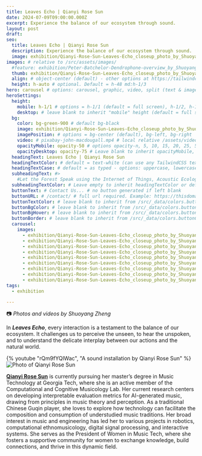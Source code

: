 ```yaml
---
title: Leaves Echo | Qianyi Rose Sun
date: 2024-07-09T09:00:00.000Z
excerpt: Experience the balance of our ecosystem through sound.
layout: post
draft:
seo:
  title: Leaves Echo | Qianyi Rose Sun
  description: Experience the balance of our ecosystem through sound.
  image: exhibition/Qianyi-Rose-Sun-Leaves-Echo_closeup_photo_by_Shuoyang_Zheng.jpg
images: # relative to /src/assets/images/
  #feature: exhibition/Peter-Batchelor-Dendrophone-overview_by_Shuoyang_Zheng.jpg
  thumb: exhibition/Qianyi-Rose-Sun-Leaves-Echo_closeup_photo_by_Shuoyang_Zheng.jpg
  align: # object-center (default) - other options at https://tailwindcss.com/docs/object-position
  height: h-auto # optional. Default = h-48 md:h-1/3
hero: carousel # options: carousel, graphic, video, split (text & image)
heroSettings:
  height:
    mobile: h-1/1 # options = h-1/1 (default = full screen), h-1/2, h-1/3, h-3/4, h-9/10, h-48 (12rem, 192px), h-56 (14rem, 224px), h-64 (16rem, 256px)
    desktop: # leave blank to inherit "mobile" height (default = full screen)
  bg:
    color: bg-green-900 # default bg-black
    image: exhibition/Qianyi-Rose-Sun-Leaves-Echo_closeup_photo_by_Shuoyang_Zheng.jpg # relative to /assets/images/
    imagePosition: # options = bg-center (default), bg-left, bg-right
    video: # pixabay-john-macdougall.mp4 # local relative /assets/video/, or full https://... if remote?
    opacityMobile: opacity-50 # options opacity-n, 5, 10, 15, 20, 25, 50, 75, 100 (default)
    opacityDesktop: opacity-75 # Leave blank to inherit opacityMobile, use same options as opacityMobile
  headingText: Leaves Echo | Qianyi Rose Sun
  headingTextColor: # default = text-white (can use any TailwindCSS text-[color]-[xxx])
  headingTextCase: # default = as typed - options: uppercase, lowercase, capitalize
  subheadingText: #>
    #Let the Forest Speak using the Internet of Things, Acoustic Ecology and Creative AI<br /><span style="color:grey">AHRC-funded project (2023-25) : AH/X011585/1</span>
  subheadingTextColor: # Leave empty to inherit headingTextColor or default (text-white) or use any text-[color]-[xxx]
  buttonText: # Contact Us... # no button generated if left blank
  buttonURL: # /contact/ # full url required. Example: https://thisdomain.com/somepage/
  buttonTextColor: # leave blank to inherit from /src/_data/colors.buttonCustom or buttonDefault
  buttonBgColor: # leave blank to inherit from /src/_data/colors.buttonCustom.bg or buttonDefault.bg
  buttonBgHover: # leave blank to inherit from /src/_data/colors.buttonCustom.bgHover or buttonDefault.bgHover
  buttonBorder: # leave blank to inherit from /src/_data/colors.buttonCustom.border or buttonDefault.border
  carousel:
    images:
      - exhibition/Qianyi-Rose-Sun-Leaves-Echo_closeup_photo_by_Shuoyang_Zheng.jpg
      - exhibition/Qianyi-Rose-Sun-Leaves-Echo_closeup_photo_by_Shuoyang_Zheng_1.jpg
      - exhibition/Qianyi-Rose-Sun-Leaves-Echo_closeup_photo_by_Shuoyang_Zheng_2.jpg 
      - exhibition/Qianyi-Rose-Sun-Leaves-Echo_closeup_photo_by_Shuoyang_Zheng_3.jpg           
      - exhibition/Qianyi-Rose-Sun-Leaves-Echo_closeup_photo_by_Shuoyang_Zheng_4.jpg
      - exhibition/Qianyi-Rose-Sun-Leaves-Echo_closeup_photo_by_Shuoyang_Zheng_5.jpg 
      - exhibition/Qianyi-Rose-Sun-Leaves-Echo_closeup_photo_by_Shuoyang_Zheng_6.jpg           
      - exhibition/Qianyi-Rose-Sun-Leaves-Echo_closeup_photo_by_Shuoyang_Zheng_7.jpg 
      - exhibition/Qianyi-Rose-Sun-Leaves-Echo_closeup_photo_by_Shuoyang_Zheng_8.jpg 
tags:
  - exhibition

---
```


:camera: *Photos and videos by Shuoyang Zheng*

In ***Leaves Echo***, every interaction is a testament to the balance of our ecosystem. It challenges us to perceive the unseen, to hear the unspoken, and to understand the delicate interplay between our actions and the natural world.

<div class="mt-4 mb-4">
{% youtube "rQm9fYQlWac", "A sound installation by Qianyi Rose Sun" %}
</div>


<div class="bg-gray-200 p-4 mt-4">

<img class="h-48 rounded-full mt-2 mr-2 float-left " src="/assets/images/authors/qianyi-rose-sun.jpg" alt="Photo of Qianyi Rose Sun">

[**Qianyi Rose Sun**](/2024/05/10/meet-the-artists-qianyi-rose-sun/) is currently pursuing her master’s degree in Music Technology at Georgia Tech, where she is an active member of the Computational and Cognitive Musicology Lab. Her current research centers on developing interpretable evaluation metrics for AI-generated music, drawing from principles in music theory and perception. As a traditional Chinese Guqin player, she loves to explore how technology can facilitate the composition and consumption of understudied music traditions. Her broad interest in music and engineering has led her to various projects in robotics, computational ethnomusicology, digital signal processing, and interactive systems. She serves as the President of Women in Music Tech, where she fosters a supportive community for women to exchange knowledge, build connections, and thrive in this dynamic field.

<br />

</div>







